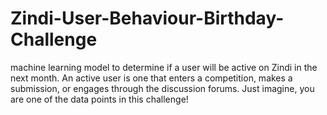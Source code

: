 # Zindi-User-Behaviour-Birthday-Challenge
 machine learning model to determine if a user will be active on Zindi in the next month. An active user is one that enters a competition, makes a submission, or engages through the discussion forums. Just imagine, you are one of the data points in this challenge!
